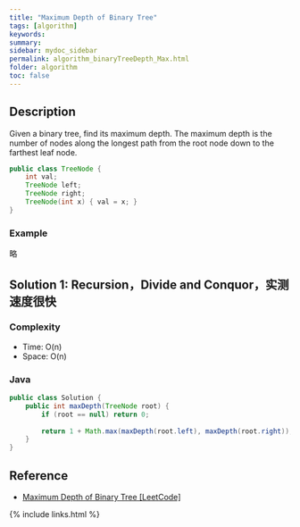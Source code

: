 ```yaml
---
title: "Maximum Depth of Binary Tree"
tags: [algorithm]
keywords:
summary:
sidebar: mydoc_sidebar
permalink: algorithm_binaryTreeDepth_Max.html
folder: algorithm
toc: false
---
```


## Description
Given a binary tree, find its maximum depth.
The maximum depth is the number of nodes along the longest path from the root node down to the farthest leaf node.
```java
public class TreeNode {
    int val;
    TreeNode left;
    TreeNode right;
    TreeNode(int x) { val = x; }
}
```

### Example
略

## Solution 1: Recursion，Divide and Conquor，实测速度很快

### Complexity
* Time: O(n)
* Space: O(n)

### Java
```java
public class Solution {
    public int maxDepth(TreeNode root) {
        if (root == null) return 0;
        
        return 1 + Math.max(maxDepth(root.left), maxDepth(root.right));
    }
}
```

## Reference
* [Maximum Depth of Binary Tree [LeetCode]]()

{% include links.html %}
